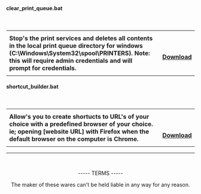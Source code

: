 
</br>
<h4> clear_print_queue.bat</h4>
</br>
<table style="border: none; width:100%;">
  <tr>
    <th style="text-align:left; width:80%;">
Stop's the print services and deletes all contents in the local print queue directory for windows (C:\Windows\System32\spool\PRINTERS). 
Note: this will require admin credentials and will prompt for credentials.
  </th>
  <th>
</br>
</br>
<p align="right"><a href="https://minhaskamal.github.io/DownGit/#/home?url=https://github.com/chrisjbawden/scripts-programs/blob/master/Windows/empty_print_queue.bat">Download</a></p>
</br>
</th>
</tr>
</table>

<h4>shortcut_builder.bat</h4>
</br>
<table style="border: none; width:100%;">
                                        <tr>
                                        <th style="text-align: left; width:80%;">
Allow's you to create shortucts to URL's of your choice with a predefined browser of your choice. ie; opening [website URL] with Firefox when the default browser on the computer is Chrome.
                                        </th>
<th style="text-align:right;">
  <br>
  <br>
<p align="right"><a href="https://minhaskamal.github.io/DownGit/#/home?url=https://github.com/chrisjbawden/scripts-programs/blob/master/Windows/shortcut_builder.bat">Download</a></p>
</th>
</tr>
</table>

-----------------------------------------
<br>
<div style="text-align: center;">
   <p>----- TERMS ----- </p>
   <p>The maker of these wares can't be held liable in any way for any reason.</p>
</div>
